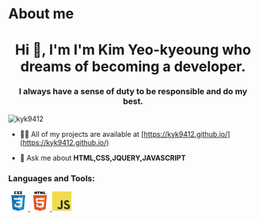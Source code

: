 # About me
<h1 align="center">Hi 👋, I'm I'm Kim Yeo-kyeoung who dreams of becoming a developer.</h1>
<h3 align="center">I always have a sense of duty to be responsible and do my best.</h3>

<p align="left"> <img src="https://komarev.com/ghpvc/?username=kyk9412&label=Profile%20views&color=0e75b6&style=flat" alt="kyk9412" /> </p>

- 👨‍💻 All of my projects are available at [https://kyk9412.github.io/](https://kyk9412.github.io/)

- 💬 Ask me about **HTML,CSS,JQUERY,JAVASCRIPT**

<!--<h3 align="left">Connect with me:</h3>-->
<p align="left">
</p>
<h3 align="left">Languages and Tools:</h3>
<p align="left"> <a href="https://www.w3schools.com/css/" target="_blank" rel="noreferrer"> 
  <img src="https://raw.githubusercontent.com/devicons/devicon/master/icons/css3/css3-original-wordmark.svg" alt="css3" width="40" height="40"/> </a> <a href="https://www.w3.org/html/" target="_blank" rel="noreferrer"> <img src="https://raw.githubusercontent.com/devicons/devicon/master/icons/html5/html5-original-wordmark.svg" alt="html5" width="40" height="40"/> </a> <a href="https://developer.mozilla.org/en-US/docs/Web/JavaScript" target="_blank" rel="noreferrer"> 
<img src="https://raw.githubusercontent.com/devicons/devicon/master/icons/javascript/javascript-original.svg" alt="javascript" width="40" height="40"/> </a> </p>

<!--
<p><img align="left" src="https://github-readme-stats.vercel.app/api/top-langs?username=kyk9412&show_icons=true&locale=en&layout=compact" alt="kyk9412" /></p>-->
<!--
<p>&nbsp;<img align="center" src="https://github-readme-stats.vercel.app/api?username=kyk9412&show_icons=true&locale=en" alt="kyk9412" /></p>-->

